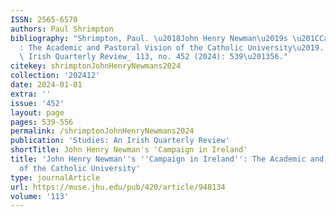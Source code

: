 ```yaml
---
ISSN: 2565-6570
authors: Paul Shrimpton
bibliography: "Shrimpton, Paul. \u2018John Henry Newman\u2019s \u201CCampaign in Ireland\u201D\
  : The Academic and Pastoral Vision of the Catholic University\u2019. _Studies: An\
  \ Irish Quarterly Review_ 113, no. 452 (2024): 539\u201356."
citekey: shrimptonJohnHenryNewmans2024
collection: '202412'
date: 2024-01-01
extra: ''
issue: '452'
layout: page
pages: 539-556
permalink: /shrimptonJohnHenryNewmans2024
publication: 'Studies: An Irish Quarterly Review'
shortTitle: John Henry Newman's 'Campaign in Ireland'
title: 'John Henry Newman''s ''Campaign in Ireland'': The Academic and Pastoral Vision
  of the Catholic University'
type: journalArticle
url: https://muse.jhu.edu/pub/420/article/948134
volume: '113'
---
```


